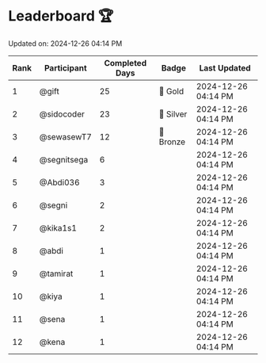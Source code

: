 # Leaderboard 🏆

Updated on: 2024-12-26 04:14 PM

| Rank | Participant       | Completed Days | Badge      | Last Updated         |
|------|-------------------|----------------|------------|----------------------|
| 1    | @gift             | 25             | 🏅 Gold     | 2024-12-26 04:14 PM |
| 2    | @sidocoder        | 23             | 🥈 Silver   | 2024-12-26 04:14 PM |
| 3    | @sewasewT7        | 12             | 🥉 Bronze   | 2024-12-26 04:14 PM |
| 4    | @segnitsega       | 6              |            | 2024-12-26 04:14 PM |
| 5    | @Abdi036          | 3              |            | 2024-12-26 04:14 PM |
| 6    | @segni            | 2              |            | 2024-12-26 04:14 PM |
| 7    | @kika1s1          | 2              |            | 2024-12-26 04:14 PM |
| 8    | @abdi             | 1              |            | 2024-12-26 04:14 PM |
| 9    | @tamirat          | 1              |            | 2024-12-26 04:14 PM |
| 10   | @kiya             | 1              |            | 2024-12-26 04:14 PM |
| 11   | @sena             | 1              |            | 2024-12-26 04:14 PM |
| 12   | @kena             | 1              |            | 2024-12-26 04:14 PM |
